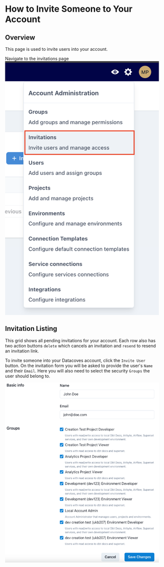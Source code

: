 # How to Invite Someone to Your Account

## Overview

This page is used to invite users into your account.

Navigate to the invitations page
![Invitations Dropdown](../assets/invitations_dropdown.png)

## Invitation Listing

This grid shows all pending invitations for your account. Each row also has two action buttons `delete` which cancels an invitation and `resend` to resend an invitation link.

To invite someone into your Datacoves account, click the `Invite User` button. On the invitation form you will be asked to provide the user's `Name` and their `Email`. Here you will also need to select the security `Groups` the user should belong to.

![Integration Create or Edit Page](../assets/users_edit_page.png)